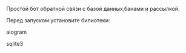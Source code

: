 Простой бот обратной связи с базой данных,банами и рассылкой.

Перед запуском установите билиотеки: 


aiogram


sqlite3
